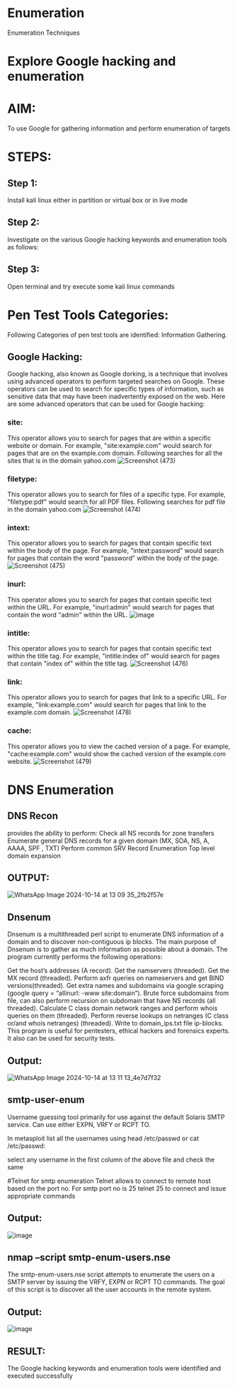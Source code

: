 # Enumeration
Enumeration Techniques

# Explore Google hacking and enumeration 

# AIM:

To use Google for gathering information and perform enumeration of targets

# STEPS:

## Step 1:

Install kali linux either in partition or virtual box or in live mode

## Step 2:

Investigate on the various Google hacking keywords and enumeration tools as follows:


## Step 3:
Open terminal and try execute some kali linux commands

# Pen Test Tools Categories:  

Following Categories of pen test tools are identified:
Information Gathering.

## Google Hacking:

Google hacking, also known as Google dorking, is a technique that involves using advanced operators to perform targeted searches on Google. These operators can be used to search for specific types of information, such as sensitive data that may have been inadvertently exposed on the web. Here are some advanced operators that can be used for Google hacking:

### site: 
This operator allows you to search for pages that are within a specific website or domain. For example, "site:example.com" would search for pages that are on the example.com domain.
Following searches for all the sites that is in the domain yahoo.com
![Screenshot (473)](https://github.com/user-attachments/assets/fb09aaa5-cfa0-444a-95f7-f0208c1e49a6)


### filetype:
This operator allows you to search for files of a specific type. For example, "filetype:pdf" would search for all PDF files.
Following searches for pdf file in the domain yahoo.com
![Screenshot (474)](https://github.com/user-attachments/assets/be3cd6f0-b892-4e64-bdbe-e6dee0bfc6f9)



### intext:
This operator allows you to search for pages that contain specific text within the body of the page. For example, "intext:password" would search for pages that contain the word "password" within the body of the page.
![Screenshot (475)](https://github.com/user-attachments/assets/51704ad7-64f9-4cde-a54e-5179cab3dfa6)



### inurl:
This operator allows you to search for pages that contain specific text within the URL. For example, "inurl:admin" would search for pages that contain the word "admin" within the URL.
![image](https://github.com/user-attachments/assets/df18cc94-9bee-4102-bc47-704e8a323a0f)


### intitle: 
This operator allows you to search for pages that contain specific text within the title tag. For example, "intitle:index of" would search for pages that contain "index of" within the title tag.
![Screenshot (476)](https://github.com/user-attachments/assets/98a2bbca-2970-4b29-9e62-5ad0bfa1454a)


### link: 
This operator allows you to search for pages that link to a specific URL. For example, "link:example.com" would search for pages that link to the example.com domain.
![Screenshot (478)](https://github.com/user-attachments/assets/7ef62033-4296-41d5-ab2f-b52a52028931)


### cache: 
This operator allows you to view the cached version of a page. For example, "cache:example.com" would show the cached version of the example.com website.
![Screenshot (479)](https://github.com/user-attachments/assets/698c092a-1be5-4507-8852-c6d57079b1e6)

 
# DNS Enumeration


## DNS Recon
provides the ability to perform:
Check all NS records for zone transfers
Enumerate general DNS records for a given domain (MX, SOA, NS, A, AAAA, SPF , TXT)
Perform common SRV Record Enumeration
Top level domain expansion
## OUTPUT:
![WhatsApp Image 2024-10-14 at 13 09 35_2fb2f57e](https://github.com/user-attachments/assets/d021e292-7f19-4ace-add9-a98a89407600)


## Dnsenum
Dnsenum is a multithreaded perl script to enumerate DNS information of a domain and to discover non-contiguous ip blocks. The main purpose of Dnsenum is to gather as much information as possible about a domain. The program currently performs the following operations:

Get the host’s addresses (A record).
Get the namservers (threaded).
Get the MX record (threaded).
Perform axfr queries on nameservers and get BIND versions(threaded).
Get extra names and subdomains via google scraping (google query = “allinurl: -www site:domain”).
Brute force subdomains from file, can also perform recursion on subdomain that have NS records (all threaded).
Calculate C class domain network ranges and perform whois queries on them (threaded).
Perform reverse lookups on netranges (C class or/and whois netranges) (threaded).
Write to domain_ips.txt file ip-blocks.
This program is useful for pentesters, ethical hackers and forensics experts. It also can be used for security tests.

## Output:
![WhatsApp Image 2024-10-14 at 13 11 13_4e7d7f32](https://github.com/user-attachments/assets/c3e74c6c-ebdb-4d02-aaff-b674a0f35dc0)



## smtp-user-enum
Username guessing tool primarily for use against the default Solaris SMTP service. Can use either EXPN, VRFY or RCPT TO.


In metasploit list all the usernames using head /etc/passwd or cat /etc/passwd:

select any username in the first column of the above file and check the same


#Telnet for smtp enumeration
Telnet allows to connect to remote host based on the port no. For smtp port no is 25
telnet <host address> 25 to connect
and issue appropriate commands
  
 ## Output:
  
  ![image](https://github.com/user-attachments/assets/f02e546e-6e88-43dc-a31a-6e7a08456a0d)

## nmap –script smtp-enum-users.nse <hostname>

The smtp-enum-users.nse script attempts to enumerate the users on a SMTP server by issuing the VRFY, EXPN or RCPT TO commands. The goal of this script is to discover all the user accounts in the remote system.

## Output:
![image](https://github.com/user-attachments/assets/247ec7fb-69c9-41f4-9540-235ffdd30f68)


## RESULT:
The Google hacking keywords and enumeration tools were identified and executed successfully

